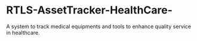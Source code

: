 # RTLS-AssetTracker-HealthCare-
A system to track medical equipments and tools to enhance quality service in healthcare.
